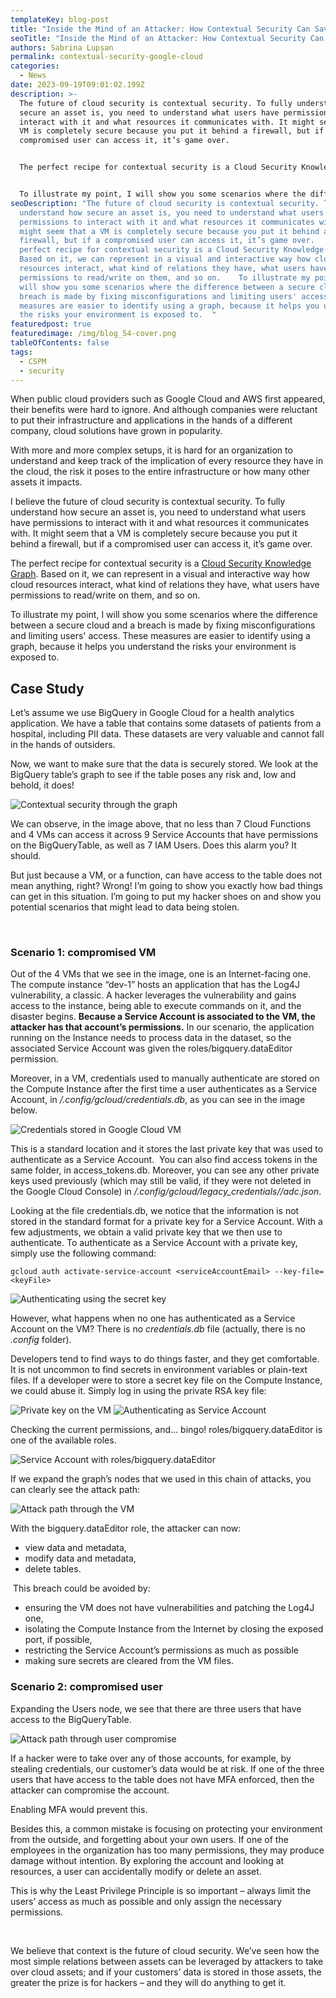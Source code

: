 ```yaml
---
templateKey: blog-post
title: "Inside the Mind of an Attacker: How Contextual Security Can Save Your Cloud"
seoTitle: "Inside the Mind of an Attacker: How Contextual Security Can Save Your Cloud"
authors: Sabrina Lupșan
permalink: contextual-security-google-cloud
categories:
  - News
date: 2023-09-19T09:01:02.199Z
description: >-
  The future of cloud security is contextual security. To fully understand how
  secure an asset is, you need to understand what users have permissions to
  interact with it and what resources it communicates with. It might seem that a
  VM is completely secure because you put it behind a firewall, but if a
  compromised user can access it, it’s game over. 


  The perfect recipe for contextual security is a Cloud Security Knowledge Graph. Based on it, we can represent in a visual and interactive way how cloud resources interact, what kind of relations they have, what users have permissions to read/write on them, and so on.  


  To illustrate my point, I will show you some scenarios where the difference between a secure cloud and a breach is made by fixing misconfigurations and limiting users' access. These measures are easier to identify using a graph, because it helps you understand the risks your environment is exposed to.  
seoDescription: "The future of cloud security is contextual security. To fully
  understand how secure an asset is, you need to understand what users have
  permissions to interact with it and what resources it communicates with. It
  might seem that a VM is completely secure because you put it behind a
  firewall, but if a compromised user can access it, it’s game over.   The
  perfect recipe for contextual security is a Cloud Security Knowledge Graph.
  Based on it, we can represent in a visual and interactive way how cloud
  resources interact, what kind of relations they have, what users have
  permissions to read/write on them, and so on.    To illustrate my point, I
  will show you some scenarios where the difference between a secure cloud and a
  breach is made by fixing misconfigurations and limiting users' access. These
  measures are easier to identify using a graph, because it helps you understand
  the risks your environment is exposed to.  "
featuredpost: true
featuredimage: /img/blog_54-cover.png
tableOfContents: false
tags:
  - CSPM
  - security
---
```

When public cloud providers such as Google Cloud and AWS first appeared, their benefits were hard to ignore. And although companies were reluctant to put their infrastructure and applications in the hands of a different company, cloud solutions have grown in popularity.  

With more and more complex setups, it is hard for an organization to understand and keep track of the implication of every resource they have in the cloud, the risk it poses to the entire infrastructure or how many other assets it impacts. 

I believe the future of cloud security is contextual security. To fully understand how secure an asset is, you need to understand what users have permissions to interact with it and what resources it communicates with. It might seem that a VM is completely secure because you put it behind a firewall, but if a compromised user can access it, it’s game over. 

The perfect recipe for contextual security is a [Cloud Security Knowledge Graph](https://cyscale.com/blog/security-knowledge-graph-integrations/). Based on it, we can represent in a visual and interactive way how cloud resources interact, what kind of relations they have, what users have permissions to read/write on them, and so on.  

To illustrate my point, I will show you some scenarios where the difference between a secure cloud and a breach is made by fixing misconfigurations and limiting users' access. These measures are easier to identify using a graph, because it helps you understand the risks your environment is exposed to.  

## Case Study 

Let’s assume we use BigQuery in Google Cloud for a health analytics application. We have a table that contains some datasets of patients from a hospital, including PII data. These datasets are very valuable and cannot fall in the hands of outsiders. 

Now, we want to make sure that the data is securely stored. We look at the BigQuery table’s graph to see if the table poses any risk and, low and behold, it does! 

<img src="/img/blog_54-graf-0.png" alt="Contextual security through the graph" title="Contextual security through the graph" class=" blog-image-shadow " style="width:auto;height:auto;"/>

We can observe, in the image above, that no less than 7 Cloud Functions and 4 VMs can access it across 9 Service Accounts that have permissions on the BigQueryTable, as well as 7 IAM Users. Does this alarm you? It should. 

But just because a VM, or a function, can have access to the table does not mean anything, right? Wrong! I’m going to show you exactly how bad things can get in this situation. I’m going to put my hacker shoes on and show you potential scenarios that might lead to data being stolen. 

  

### Scenario 1: compromised VM 

Out of the 4 VMs that we see in the image, one is an Internet-facing one. The compute instance “dev-1” hosts an application that has the Log4J vulnerability, a classic. A hacker leverages the vulnerability and gains access to the instance, being able to execute commands on it, and the disaster begins. **Because a Service Account is associated to the VM, the attacker has that account’s permissions.** In our scenario, the application running on the Instance needs to process data in the dataset, so the associated Service Account was given the roles/bigquery.dataEditor permission. 

Moreover, in a VM, credentials used to manually authenticate are stored on the Compute Instance after the first time a user authenticates as a Service Account, in */.config/gcloud/credentials.db*, as you can see in the image below. 

<img src="/img/blog_54-ss1.png" alt="Credentials stored in Google Cloud VM" title="Credentials stored in Google Cloud VM" class=" blog-image-shadow " style="width:auto;height:auto;"/>

This is a standard location and it stores the last private key that was used to authenticate as a Service Account.  You can also find access tokens in the same folder, in access_tokens.db. Moreover, you can see any other private keys used previously (which may still be valid, if they were not deleted in the Google Cloud Console) in */.config/gcloud/legacy_credentials/<serviceAccountEmail>/adc.json*. 

Looking at the file credentials.db, we notice that the information is not stored in the standard format for a private key for a Service Account. With a few adjustments, we obtain a valid private key that we then use to authenticate. To authenticate as a Service Account with a private key, simply use the following command:  

```
gcloud auth activate-service-account <serviceAccountEmail> --key-file=<keyFile>
```

<img src="/img/blog_54-ss2.png" alt="Authenticating using the secret key" title="Authenticating using the secret key" class=" blog-image-shadow " style="width:auto;height:auto;"/>

However, what happens when no one has authenticated as a Service Account on the VM? There is no *credentials.db* file (actually, there is no *.config* folder).  

Developers tend to find ways to do things faster, and they get comfortable. It is not uncommon to find secrets in environment variables or plain-text files. If a developer were to store a secret key file on the Compute Instance, we could abuse it. Simply log in using the private RSA key file: 

<img src="/img/blog_54-ss3.png" alt="Private key on the VM" title="Private key on the VM" class=" blog-image-shadow " style="width:auto;height:auto;"/>

<img src="/img/blog_54-ss4.png" alt="Authenticating as Service Account" title="Authenticating as Service Account" class=" blog-image-shadow " style="width:auto;height:auto;"/>

Checking the current permissions, and… bingo! roles/bigquery.dataEditor is one of the available roles. 

<img src="/img/blog_54-ss5.png" alt="Service Account with roles/bigquery.dataEditor" title="Service Account with roles/bigquery.dataEditor" class=" blog-image-shadow " style="width:auto;height:auto;"/>

If we expand the graph’s nodes that we used in this chain of attacks, you can clearly see the attack path: 

<img src="/img/blog_54-primul-graf.png" alt="Attack path through the VM" title="Attack path through the VM" class=" blog-image-shadow " style="width:auto;height:auto;"/>



With the bigquery.dataEditor role, the attacker can now: 

* view data and metadata, 
* modify data and metadata, 
* delete tables. 

 This breach could be avoided by: 

* ensuring the VM does not have vulnerabilities and patching the Log4J one, 
* isolating the Compute Instance from the Internet by closing the exposed port, if possible, 
* restricting the Service Account’s permissions as much as possible 
* making sure secrets are cleared from the VM files.   

### Scenario 2: compromised user 

Expanding the Users node, we see that there are three users that have access to the BigQueryTable.  

<img src="/img/blog_54-ultimul-graf.png" alt="Attack path through user compromise" title="Attack path through user compromise" class=" blog-image-shadow " style="width:auto;height:auto;"/>

If a hacker were to take over any of those accounts, for example, by stealing credentials, our customer’s data would be at risk. If one of the three users that have access to the table does not have MFA enforced, then the attacker can compromise the account.  

Enabling MFA would prevent this. 

Besides this, a common mistake is focusing on protecting your environment from the outside, and forgetting about your own users. If one of the employees in the organization has too many permissions, they may produce damage without intention. By exploring the account and looking at resources, a user can accidentally modify or delete an asset. 

This is why the Least Privilege Principle is so important – always limit the users’ access as much as possible and only assign the necessary permissions. 

  

We believe that context is the future of cloud security. We’ve seen how the most simple relations between assets can be leveraged by attackers to take over cloud assets; and if your customers’ data is stored in those assets, the greater the prize is for hackers – and they will do anything to get it.